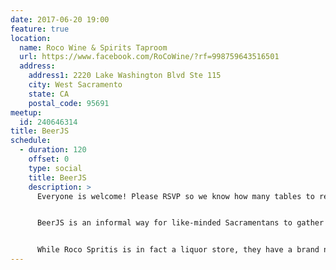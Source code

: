 ```yaml
---
date: 2017-06-20 19:00
feature: true
location:
  name: Roco Wine & Spirits Taproom
  url: https://www.facebook.com/RoCoWine/?rf=998759643516501
  address:
    address1: 2220 Lake Washington Blvd Ste 115
    city: West Sacramento
    state: CA
    postal_code: 95691
meetup:
  id: 240646314
title: BeerJS
schedule:
  - duration: 120
    offset: 0
    type: social
    title: BeerJS
    description: >
      Everyone is welcome! Please RSVP so we know how many tables to reserve. Plans change? Please update your RSVP! Thanks!


      BeerJS is an informal way for like-minded Sacramentans to gather around and chat about Javascript over a nice, tasty, beverage.


      While Roco Spritis is in fact a liquor store, they have a brand new taproom attached. Tons of rare beers, sours, barrel aged beers.
---
```

